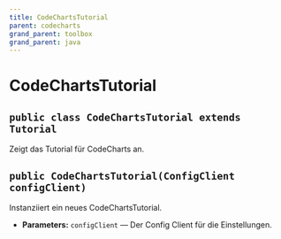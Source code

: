 ```yaml
---
title: CodeChartsTutorial
parent: codecharts
grand_parent: toolbox
grand_parent: java
---
```


# CodeChartsTutorial


## `public class CodeChartsTutorial extends Tutorial`

Zeigt das Tutorial für CodeCharts an.

## `public CodeChartsTutorial(ConfigClient configClient)`

Instanziiert ein neues CodeChartsTutorial.

 * **Parameters:** `configClient` — Der Config Client für die Einstellungen.
